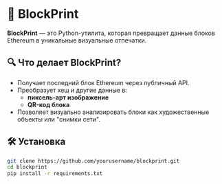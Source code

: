 # 🧬 BlockPrint

**BlockPrint** — это Python-утилита, которая превращает данные блоков Ethereum в уникальные визуальные отпечатки.

## 🔍 Что делает BlockPrint?

- Получает последний блок Ethereum через публичный API.
- Преобразует хеш и другие данные в:
  - **пиксель-арт изображение**
  - **QR-код блока**
- Позволяет визуально анализировать блоки как художественные объекты или "снимки сети".

## 🛠️ Установка

```bash
git clone https://github.com/yourusername/blockprint.git
cd blockprint
pip install -r requirements.txt
